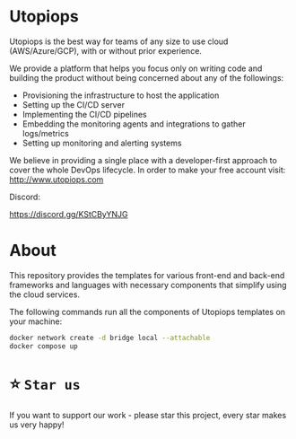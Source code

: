 # Utopiops
Utopiops is the best way for teams of any size to use cloud (AWS/Azure/GCP), with or without prior experience.

We provide a platform that helps you focus only on writing code and building the product without being concerned about any of the followings:
* Provisioning the infrastructure to host the application
* Setting up the CI/CD server
* Implementing the CI/CD pipelines
* Embedding the monitoring agents and integrations to gather logs/metrics
* Setting up monitoring and alerting systems

We believe in providing a single place with a developer-first approach to cover the whole DevOps lifecycle.
In order to make your free account visit: http://www.utopiops.com


Discord:

https://discord.gg/KStCByYNJG



# About

This repository provides the templates for various front-end and back-end frameworks and languages with necessary components that simplify using the cloud services.

The following commands run all the components of Utopiops templates on your machine:

``` bash
docker network create -d bridge local --attachable
docker compose up
```

# ⭐️ `Star us`

If you want to support our work - please star this project, every star makes us very happy!



